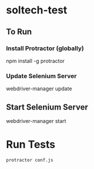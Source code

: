 # soltech-test


## To Run  

### Install Protractor (globally)
npm install -g protractor  

### Update Selenium Server  
webdriver-manager update  

## Start Selenium Server
webdriver-manager start
  
  
# Run Tests
```
protractor conf.js
```